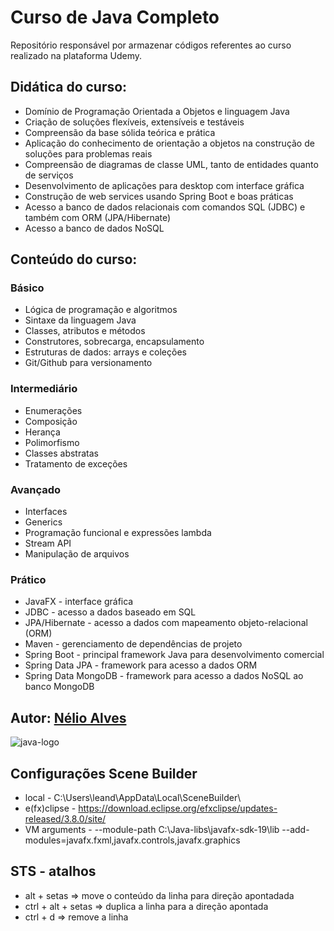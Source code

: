 # Curso de Java Completo

Repositório responsável por armazenar códigos referentes ao curso realizado na plataforma Udemy.

## Didática do curso:

- Domínio de Programação Orientada a Objetos e linguagem Java
- Criação de soluções flexíveis, extensíveis e testáveis
- Compreensão da base sólida teórica e prática
- Aplicação do conhecimento de orientação a objetos na construção de soluções para problemas reais
- Compreensão de diagramas de classe UML, tanto de entidades quanto de serviços
- Desenvolvimento de aplicações para desktop com interface gráfica
- Construção de web services usando Spring Boot e boas práticas
- Acesso a banco de dados relacionais com comandos SQL (JDBC) e também com ORM (JPA/Hibernate)
- Acesso a banco de dados NoSQL

## Conteúdo do curso:

### Básico

- Lógica de programação e algoritmos
- Sintaxe da linguagem Java
- Classes, atributos e métodos
- Construtores, sobrecarga, encapsulamento
- Estruturas de dados: arrays e coleções
- Git/Github para versionamento

### Intermediário

- Enumerações
- Composição
- Herança
- Polimorfismo
- Classes abstratas
- Tratamento de exceções

### Avançado

- Interfaces
- Generics
- Programação funcional e expressões lambda
- Stream API
- Manipulação de arquivos

### Prático

- JavaFX - interface gráfica
- JDBC - acesso a dados baseado em SQL
- JPA/Hibernate - acesso a dados com mapeamento objeto-relacional (ORM)
- Maven - gerenciamento de dependências de projeto
- Spring Boot - principal framework Java para desenvolvimento comercial
- Spring Data JPA - framework para acesso a dados ORM
- Spring Data MongoDB - framework para acesso a dados NoSQL ao banco MongoDB

## Autor: [Nélio Alves](https://github.com/acenelio)

![java-logo](https://user-images.githubusercontent.com/24658433/177206628-02947c1c-cb21-4aed-abc4-b779fbbc158d.png)

## Configurações Scene Builder

- local - C:\Users\leand\AppData\Local\SceneBuilder\
- e(fx)clipse - https://download.eclipse.org/efxclipse/updates-released/3.8.0/site/
- VM arguments - --module-path C:\Java-libs\javafx-sdk-19\lib --add-modules=javafx.fxml,javafx.controls,javafx.graphics

## STS - atalhos

- alt + setas => move o conteúdo da linha para direção apontadada
- ctrl + alt + setas => duplica a linha para a direção apontada
- ctrl + d => remove a linha
